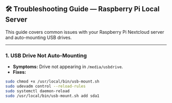 ## 🛠️ Troubleshooting Guide — Raspberry Pi Local Server

This guide covers common issues with your Raspberry Pi Nextcloud server and auto-mounting USB drives.

---

### 1. USB Drive Not Auto-Mounting
- **Symptoms:** Drive not appearing in `/media/usbdrive`.  
- **Fixes:**
```bash
sudo chmod +x /usr/local/bin/usb-mount.sh
sudo udevadm control --reload-rules
sudo systemctl daemon-reload
sudo /usr/local/bin/usb-mount.sh add sda1
